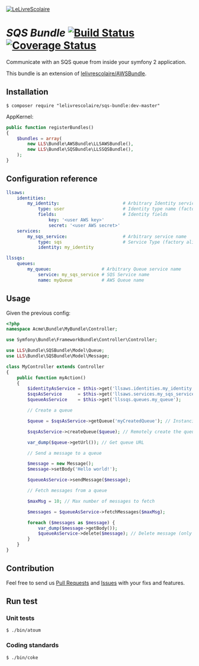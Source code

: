 [![LeLivreScolaire](http://h2010.associationhec.com/images/news/logo-officiel-jpeg.jpg)](http://www.lelivrescolaire.fr)

# *SQS Bundle* [![Build Status](https://secure.travis-ci.org/lelivrescolaire/SQSBundle.png?branch=master)](http://travis-ci.org/lelivrescolaire/SQSBundle) [![Coverage Status](https://coveralls.io/repos/lelivrescolaire/SQSBundle/badge.png?branch=master)](https://coveralls.io/r/lelivrescolaire/SQSBundle?branch=master)

Communicate with an SQS queue from inside your symfony 2 application.

This bundle is an extension of [lelivrescolaire/AWSBundle](https://github.com/lelivrescolaire/AWSBundle).

## Installation

```shell
$ composer require "lelivrescolaire/sqs-bundle:dev-master"
```

AppKernel:

```php
public function registerBundles()
{
    $bundles = array(
        new LLS\Bundle\AWSBundle\LLSAWSBundle(),
        new LLS\Bundle\SQSBundle\LLSSQSBundle(),
    );
}
```

## Configuration reference

```yml
llsaws:
    identities:
        my_identity:                        # Arbitrary Identity service name
            type: user                      # Identity type name (factory alias)
            fields:                         # Identity fields
                key: '<user AWS key>'
                secret: '<user AWS secret>'
    services:
        my_sqs_service:                     # Arbitrary service name
            type: sqs                       # Service Type (factory alias)
            identity: my_identity

llssqs:
    queues:
        my_queue:                   # Arbitrary Queue service name
            service: my_sqs_service # SQS Service name
            name: myQueue           # AWS Queue name
```

## Usage

Given the previous config:

```php
<?php
namespace Acme\Bundle\MyBundle\Controller;

use Symfony\Bundle\FrameworkBundle\Controller\Controller;

use LLS\Bundle\SQSBundle\Model\Queue;
use LLS\Bundle\SQSBundle\Model\Message;

class MyController extends Controller
{
    public function myAction()
    {
        $identityAsService = $this->get('llsaws.identities.my_identity');
        $sqsAsService      = $this->get('llsaws.services.my_sqs_service');
        $queueAsService    = $this->get('llssqs.queues.my_queue');

        // Create a queue

        $queue = $sqsAsService->getQueue('myCreatedQueue'); // Instanciate Queue

        $sqsAsService->createQueue($queue); // Remotely create the queue

        var_dump($queue->getUrl()); // Get queue URL

        // Send a message to a queue

        $message = new Message();
        $message->setBody('Hello world!');

        $queueAsService->sendMessage($message);

        // Fetch messages from a queue

        $maxMsg = 10; // Max number of messages to fetch

        $messages = $queueAsService->fetchMessages($maxMsg);

        foreach ($messages as $message) {
            var_dump($message->getBody());
            $queueAsService->delete($message); // Delete message (only works for fetched Messages)
        }
    }
}
```

## Contribution

Feel free to send us [Pull Requests](https://github.com/lelivrescolaire/SQSBundle/compare) and [Issues](https://github.com/lelivrescolaire/SQSBundle/issues/new) with your fixs and features.

## Run test

### Unit tests

```shell
$ ./bin/atoum
```

### Coding standards

```shell
$ ./bin/coke
```